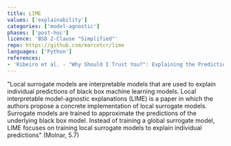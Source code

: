 ```yaml
---
title: LIME
values: ['explainability']
categories: ['model-agnostic']
phases: ['post-hoc']
licence: 'BSD 2-Clause "Simplified"'
repo: https://github.com/marcotcr/lime
languages: ['Python']
references: 
- 'Ribeiro et al. - "Why Should I Trust You?": Explaining the Predictions of Any Classifier https://arxiv.org/abs/1602.04938'
---
```


"Local surrogate models are interpretable models that are used to explain individual predictions of black box machine learning models. Local interpretable model-agnostic explanations (LIME) is a paper in which the authors propose a concrete implementation of local surrogate models. Surrogate models are trained to approximate the predictions of the underlying black box model. Instead of training a global surrogate model, LIME focuses on training local surrogate models to explain individual predictions" (Molnar, 5.7)

